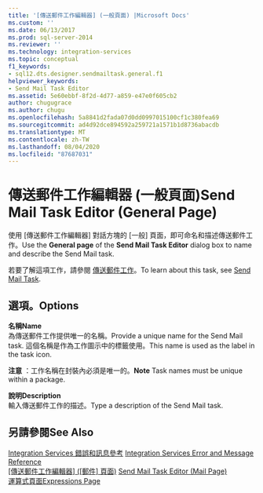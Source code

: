 ```yaml
---
title: '[傳送郵件工作編輯器] (一般頁面) |Microsoft Docs'
ms.custom: ''
ms.date: 06/13/2017
ms.prod: sql-server-2014
ms.reviewer: ''
ms.technology: integration-services
ms.topic: conceptual
f1_keywords:
- sql12.dts.designer.sendmailtask.general.f1
helpviewer_keywords:
- Send Mail Task Editor
ms.assetid: 5e60ebbf-8f2d-4d77-a859-e47e0f605cb2
author: chugugrace
ms.author: chugu
ms.openlocfilehash: 5a8841d2fada07d0dd0997015100cf1c380fea69
ms.sourcegitcommit: ad4d92dce894592a259721a1571b1d8736abacdb
ms.translationtype: MT
ms.contentlocale: zh-TW
ms.lasthandoff: 08/04/2020
ms.locfileid: "87687031"
---
```

# <a name="send-mail-task-editor-general-page"></a><span data-ttu-id="5e1be-102">傳送郵件工作編輯器 (一般頁面)</span><span class="sxs-lookup"><span data-stu-id="5e1be-102">Send Mail Task Editor (General Page)</span></span>
  <span data-ttu-id="5e1be-103">使用 [傳送郵件工作編輯器]  對話方塊的 [一般]  頁面，即可命名和描述傳送郵件工作。</span><span class="sxs-lookup"><span data-stu-id="5e1be-103">Use the **General page** of the **Send Mail Task Editor** dialog box to name and describe the Send Mail task.</span></span>  
  
 <span data-ttu-id="5e1be-104">若要了解這項工作，請參閱 [傳送郵件工作](control-flow/send-mail-task.md)。</span><span class="sxs-lookup"><span data-stu-id="5e1be-104">To learn about this task, see [Send Mail Task](control-flow/send-mail-task.md).</span></span>  
  
## <a name="options"></a><span data-ttu-id="5e1be-105">選項。</span><span class="sxs-lookup"><span data-stu-id="5e1be-105">Options</span></span>  
 <span data-ttu-id="5e1be-106">**名稱**</span><span class="sxs-lookup"><span data-stu-id="5e1be-106">**Name**</span></span>  
 <span data-ttu-id="5e1be-107">為傳送郵件工作提供唯一的名稱。</span><span class="sxs-lookup"><span data-stu-id="5e1be-107">Provide a unique name for the Send Mail task.</span></span> <span data-ttu-id="5e1be-108">這個名稱是作為工作圖示中的標籤使用。</span><span class="sxs-lookup"><span data-stu-id="5e1be-108">This name is used as the label in the task icon.</span></span>  
  
 <span data-ttu-id="5e1be-109">**注意** ：工作名稱在封裝內必須是唯一的。</span><span class="sxs-lookup"><span data-stu-id="5e1be-109">**Note** Task names must be unique within a package.</span></span>  
  
 <span data-ttu-id="5e1be-110">**說明**</span><span class="sxs-lookup"><span data-stu-id="5e1be-110">**Description**</span></span>  
 <span data-ttu-id="5e1be-111">輸入傳送郵件工作的描述。</span><span class="sxs-lookup"><span data-stu-id="5e1be-111">Type a description of the Send Mail task.</span></span>  
  
## <a name="see-also"></a><span data-ttu-id="5e1be-112">另請參閱</span><span class="sxs-lookup"><span data-stu-id="5e1be-112">See Also</span></span>  
 <span data-ttu-id="5e1be-113">[Integration Services 錯誤和訊息參考](../../2014/integration-services/integration-services-error-and-message-reference.md) </span><span class="sxs-lookup"><span data-stu-id="5e1be-113">[Integration Services Error and Message Reference](../../2014/integration-services/integration-services-error-and-message-reference.md) </span></span>  
 <span data-ttu-id="5e1be-114">[[傳送郵件工作編輯器] &#40;[郵件] 頁面&#41;](../../2014/integration-services/send-mail-task-editor-mail-page.md) </span><span class="sxs-lookup"><span data-stu-id="5e1be-114">[Send Mail Task Editor &#40;Mail Page&#41;](../../2014/integration-services/send-mail-task-editor-mail-page.md) </span></span>  
 [<span data-ttu-id="5e1be-115">運算式頁面</span><span class="sxs-lookup"><span data-stu-id="5e1be-115">Expressions Page</span></span>](expressions/expressions-page.md)  
  
  
